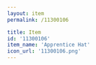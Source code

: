 ```yaml
---
layout: item
permalink: /11300106

title: Item
id: '11300106'
item_name: 'Apprentice Hat'
icon_url: '11300106.png'
---
```

